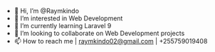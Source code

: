 - 👋 Hi, I’m @Raymkindo
- 👀 I’m interested in Web Development
- 🌱 I’m currently learning Laravel 9
- 💞️ I’m looking to collaborate on Web Development projects
- 📫 How to reach me  | raymkindo02@gmail.com | +255759019408

<!---
Raymkindo/Raymkindo is a ✨ special ✨ repository because its `README.md` (this file) appears on your GitHub profile.
You can click the Preview link to take a look at your changes.
--->
